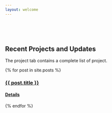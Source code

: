 ```yaml
---
layout: welcome
---
```


<div style="height: 50px;"></div>

## Recent Projects and Updates

The project tab contains a complete list of project.

<ul style="padding: 0; list-style-type: none;">
  {% for post in site.posts %}
    <li style="margin-bottom: 20px;">
        <a href="{{ site.baseurl }}{{ post.url }}">
            <div class="card">
                <div class="card-container">
                    <h3><b>{{ post.title }}</b></h3> 
                    <h4>Details</h4> 
                </div>
            </div>
        </a>
    </li>
  {% endfor %}
</ul>
